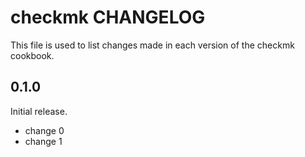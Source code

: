 # checkmk CHANGELOG

This file is used to list changes made in each version of the checkmk cookbook.

## 0.1.0

Initial release.

- change 0
- change 1

